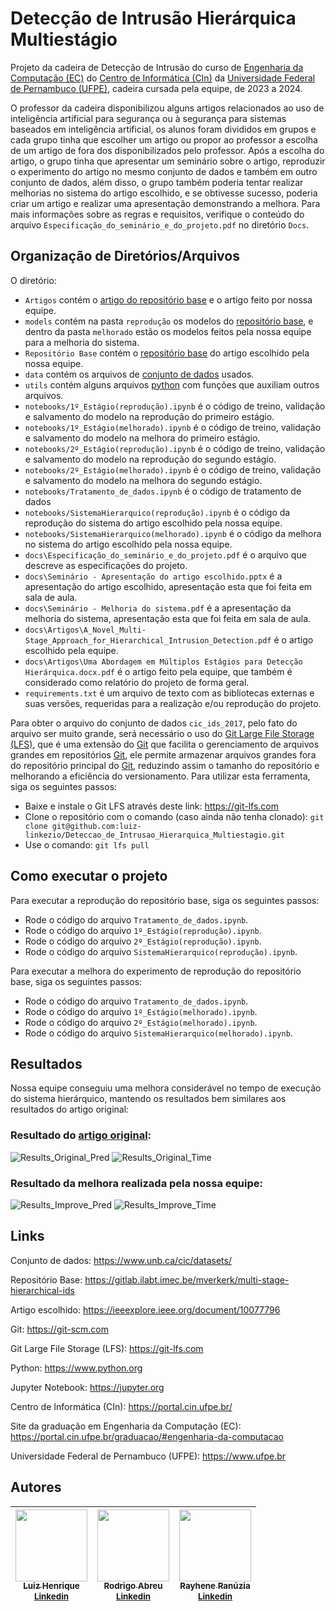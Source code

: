 # Detecção de Intrusão Hierárquica Multiestágio

Projeto da cadeira de Detecção de Intrusão do curso de [Engenharia da Computação (EC)](https://portal.cin.ufpe.br/graduacao/#engenharia-da-computacao) do [Centro de Informática (CIn)](https://portal.cin.ufpe.br/) da [Universidade Federal de Pernambuco (UFPE)](https://www.ufpe.br/), cadeira cursada pela equipe, de 2023 a 2024. 

O professor da cadeira disponibilizou alguns artigos relacionados ao uso de inteligência artificial para segurança ou à segurança para sistemas baseados em inteligência artificial, os alunos foram divididos em grupos e cada grupo tinha que escolher um artigo ou propor ao professor a escolha de um artigo de fora dos disponibilizados pelo professor. Após a escolha do artigo, o grupo tinha que apresentar um seminário sobre o artigo, reproduzir o experimento do artigo no mesmo conjunto de dados e também em outro conjunto de dados, além disso, o grupo também poderia tentar realizar melhorias no sistema do artigo escolhido, e se obtivesse sucesso, poderia criar um artigo e realizar uma apresentação demonstrando a melhora. Para mais informações sobre as regras e requisitos, verifique o conteúdo do arquivo `Especificação_do_seminário_e_do_projeto.pdf` no diretório `Docs`.

## Organização de Diretórios/Arquivos

O diretório:
 - `Artigos` contém o [artigo do repositório base](https://ieeexplore.ieee.org/document/10077796) e o artigo feito por nossa equipe.
 - `models` contém na pasta `reprodução` os modelos do [repositório base](https://gitlab.ilabt.imec.be/mverkerk/multi-stage-hierarchical-ids), e dentro da pasta `melhorado` estão os modelos feitos pela nossa equipe para a melhoria do sistema.
 - `Repositório Base` contém o [repositório base](https://gitlab.ilabt.imec.be/mverkerk/multi-stage-hierarchical-ids) do artigo escolhido pela nossa equipe.
 - `data` contém os arquivos de [conjunto de dados](https://www.unb.ca/cic/datasets/) usados.
 - `utils` contém alguns arquivos [python](https://www.python.org) com funções que auxiliam outros arquivos.
 - `notebooks/1º_Estágio(reprodução).ipynb` é o código de treino, validação e salvamento do modelo na reprodução do primeiro estágio.
 - `notebooks/1º_Estágio(melhorado).ipynb` é o código de treino, validação e salvamento do modelo na melhora do primeiro estágio.
 - `notebooks/2º_Estágio(reprodução).ipynb` é o código de treino, validação e salvamento do modelo na reprodução do segundo estágio.
 - `notebooks/2º_Estágio(melhorado).ipynb` é o código de treino, validação e salvamento do modelo na melhora do segundo estágio.
 - `notebooks/Tratamento_de_dados.ipynb` é o código de tratamento de dados
 - `notebooks/SistemaHierarquico(reprodução).ipynb` é o código da reprodução do sistema do artigo escolhido pela nossa equipe.
 - `notebooks/SistemaHierarquico(melhorado).ipynb` é o código da melhora no sistema do artigo escolhido pela nossa equipe.
 - `docs\Especificação_do_seminário_e_do_projeto.pdf` é o arquivo que descreve as especificações do projeto.
 - `docs\Seminário - Apresentação do artigo escolhido.pptx` é a apresentação do artigo escolhido, apresentação esta que foi feita em sala de aula.
 - `docs\Seminário - Melhoria do sistema.pdf` é a apresentação da melhoria do sistema, apresentação esta que foi feita em sala de aula.
 - `docs\Artigos\A_Novel_Multi-Stage_Approach_for_Hierarchical_Intrusion_Detection.pdf` é o artigo escolhido pela equipe.
 - `docs\Artigos\Uma Abordagem em Múltiplos Estágios para Detecção Hierárquica.docx.pdf` é o artigo feito pela equipe, que também é considerado como relatório do projeto de forma geral.
 - `requirements.txt` é um arquivo de texto com as bibliotecas externas e suas versões, requeridas para a realização e/ou reprodução do projeto.

Para obter o arquivo do conjunto de dados `cic_ids_2017`, pelo fato do arquivo ser muito grande, será necessário o uso do [Git Large File Storage (LFS)](https://git-lfs.com), que é uma extensão do [Git](https://git-scm.com) que facilita o gerenciamento de arquivos grandes em repositórios [Git](https://git-scm.com), ele permite armazenar arquivos grandes fora do repositório principal do [Git](https://git-scm.com), reduzindo assim o tamanho do repositório e melhorando a eficiência do versionamento. Para utilizar esta ferramenta, siga os seguintes passos:
- Baixe e instale o Git LFS através deste link: https://git-lfs.com
- Clone o repositório com o comando (caso ainda não tenha clonado): `git clone git@github.com:luiz-linkezio/Deteccao_de_Intrusao_Hierarquica_Multiestagio.git`
- Use o comando: `git lfs pull`

## Como executar o projeto

Para executar a reprodução do repositório base, siga os seguintes passos:
- Rode o código do arquivo `Tratamento_de_dados.ipynb`.
- Rode o código do arquivo `1º_Estágio(reprodução).ipynb`.
- Rode o código do arquivo `2º_Estágio(reprodução).ipynb`.
- Rode o código do arquivo `SistemaHierarquico(reprodução).ipynb`.

Para executar a melhora do experimento de reprodução do repositório base, siga os seguintes passos:
- Rode o código do arquivo `Tratamento_de_dados.ipynb`.
- Rode o código do arquivo `1º_Estágio(melhorado).ipynb`.
- Rode o código do arquivo `2º_Estágio(melhorado).ipynb`.
- Rode o código do arquivo `SistemaHierarquico(melhorado).ipynb`.

## Resultados

Nossa equipe conseguiu uma melhora considerável no tempo de execução do sistema hierárquico, mantendo os resultados bem similares aos resultados do artigo original:

### Resultado do [artigo original](https://ieeexplore.ieee.org/document/10077796):
![Results_Original_Pred](https://github.com/luiz-linkezio/Deteccao_de_Intrusao_Hierarquica_Multiestagio/assets/125787137/4c17f40c-60aa-4cb0-a567-38e5e62f49ea)
![Results_Original_Time](https://github.com/luiz-linkezio/Deteccao_de_Intrusao_Hierarquica_Multiestagio/assets/125787137/98dcf131-1e44-4ab3-8472-c1be621f8639)


### Resultado da melhora realizada pela nossa equipe:
![Results_Improve_Pred](https://github.com/luiz-linkezio/Deteccao_de_Intrusao_Hierarquica_Multiestagio/assets/125787137/1793fad0-ffdc-49da-a97c-06bc24590e24)
![Results_Improve_Time](https://github.com/luiz-linkezio/Deteccao_de_Intrusao_Hierarquica_Multiestagio/assets/125787137/4a2e24dc-5ff0-41ad-9d49-d8177cb6814e)


## Links

Conjunto de dados: https://www.unb.ca/cic/datasets/

Repositório Base: https://gitlab.ilabt.imec.be/mverkerk/multi-stage-hierarchical-ids

Artigo escolhido: https://ieeexplore.ieee.org/document/10077796

Git: https://git-scm.com

Git Large File Storage (LFS): https://git-lfs.com

Python: https://www.python.org

Jupyter Notebook: https://jupyter.org

Centro de Informática (CIn): https://portal.cin.ufpe.br/

Site da graduação em Engenharia da Computação (EC): https://portal.cin.ufpe.br/graduacao/#engenharia-da-computacao

Universidade Federal de Pernambuco (UFPE): https://www.ufpe.br

## Autores

| [<img src="https://github.com/luiz-linkezio.png" width=115><br><sub>Luiz Henrique</sub><br>](https://github.com/luiz-linkezio) <sub>[Linkedin](https://www.linkedin.com/in/lhbas/)</sub> | [<img src="https://github.com/Raafm.png" width=115><br><sub>Rodrigo Abreu</sub><br>](https://github.com/Raafm) <sub>[Linkedin](https://www.linkedin.com/in/rodrigo-abreu-/)</sub> | [<img src="https://github.com/Rayhene.png" width=115><br><sub>Rayhene Ranúzia</sub><br>](https://github.com/Rayhene) <sub>[Linkedin](https://www.linkedin.com/in/rayhene/)</sub> |
| :-----------------------------------------------------------------------------------------------------------------------------------------------------------------------------------------------------------------------------------------------------------------------------------------------------------------------------------------------------: | :-----------------------------------------------------------------------------------------------------------------------------------------------------------------------------------------------------------------------------------------------------------------------------------------------------------------------------------------------------------: | :-----------------------------------------------------------------------------------------------------------------------------------------------------------------------------------------------------------------------------------------------------------------------------------------------------------------------------------------------------------: |
